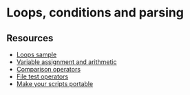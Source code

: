 # Loops, conditions and parsing

## Resources
* [Loops sample]()
* [Variable assignment and arithmetic]()
* [Comparison operators]()
* [File test operators]()
* [Make your scripts portable]()
